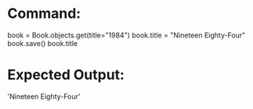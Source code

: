 # Command:
book = Book.objects.get(title="1984")
book.title = "Nineteen Eighty-Four"
book.save()
book.title

# Expected Output:
'Nineteen Eighty-Four'

